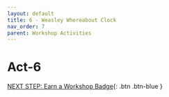 ```yaml
---
layout: default
title: 6 - Weasley Whereabout Clock
nav_order: 7
parent: Workshop Activities
---
```


# Act-6

[NEXT STEP: Earn a Workshop Badge](informal-credentials.html){: .btn .btn-blue }
